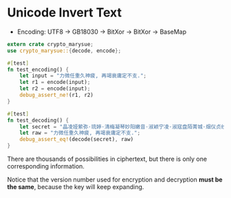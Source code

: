 Unicode Invert Text
===================

- Encoding: UTF8 -> GB18030 -> BitXor -> BitXor -> BaseMap

```rust
extern crate crypto_marysue;
use crypto_marysue::{decode, encode};

#[test]
fn test_encoding() {
    let input = "力微任重久神疲, 再竭衰庸定不支.";
    let r1 = encode(input);
    let r2 = encode(input);
    debug_assert_ne!(r1, r2)
}

#[test]
fn test_decoding() {
    let secret = "晶凌娅萦弥·琉婷·清梅凝琴妙阳嫩音·淑颖宁凌·淑寇盘陌菁城·烟仪贞纱翠·佳素寂洛姬贞·碎墨";
    let raw = "力微任重久神疲, 再竭衰庸定不支.";
    debug_assert_eq!(decode(secret), raw)
}
```

There are thousands of possibilities in ciphertext, but there is only one corresponding information.

Notice that the version number used for encryption and decryption **must be the same**, because the key will keep expanding.
